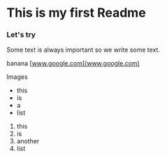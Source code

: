 # This is my first Readme
### Let's try
Some text is always important so we write some text.

banana
[www.google.com](www.google.com)

Images
<img href="https://images.unsplash.com/photo-1604890574377-b1830f2e48e6?ixlib=rb-1.2.1&ixid=eyJhcHBfaWQiOjEyMDd9&auto=format&fit=crop&w=800&q=60">

* this
* is
* a
* list

1. this
1. is
2. another
5. list
